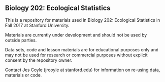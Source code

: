 ## Biology 202: Ecological Statistics	

This is a repository for materials used in Biology 202: Ecological Statistics in Fall 2017 at Stanford University.

Materials are currently under development and should not be used by outside parties. 

Data sets, code and lesson materials are for educational purposes only and may not be used for research or commercial purposes without explicit consent by the repository owner.

Contact Jes Coyle (jrcoyle at stanford.edu) for information on re-using data, materials or code.